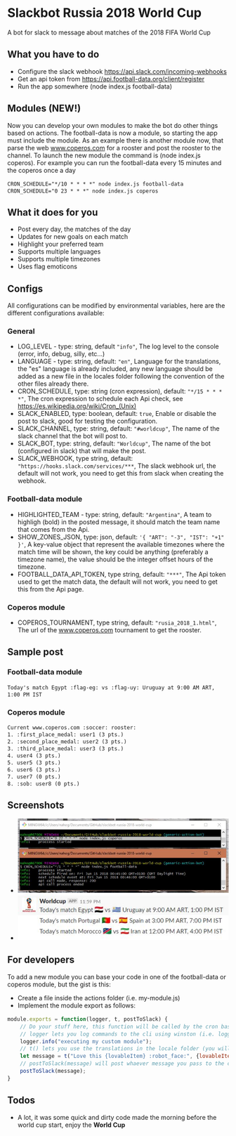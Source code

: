 # Slackbot Russia 2018 World Cup

A bot for slack to message about matches of the 2018 FIFA World Cup

## What you have to do
- Configure the slack webhook https://api.slack.com/incoming-webhooks
- Get an api token from https://api.football-data.org/client/register
- Run the app somewhere (node index.js football-data)

## Modules (NEW!)
Now you can develop your own modules to make the bot do other things based on actions. The football-data is now a module, so starting the app must include the module. As an example there is another module now, that parse the web www.coperos.com for a rooster and post the rooster to the channel. To launch the new module the command is (node index.js coperos).
For example you can run the football-data every 15 minutes and the coperos once a day
```
CRON_SCHEDULE="*/10 * * * *" node index.js football-data
CRON_SCHEDULE="0 23 * * *" node index.js coperos
```

## What it does for you
- Post every day, the matches of the day
- Updates for new goals on each match
- Highlight your preferred team
- Supports multiple languages
- Supports multiple timezones
- Uses flag emoticons

## Configs
All configurations can be modified by environmental variables, here are the different configurations available:

### General
- LOG_LEVEL - type: string, default `"info"`, The log level to the console (error, info, debug, silly, etc...)
- LANGUAGE - type: string, default: `"en"`, Language for the translations, the "es" language is already included, any new language should be added as a new file in the locales folder following the convention of the other files already there.
- CRON_SCHEDULE, type: string (cron expression), default: `"*/15 * * * *"`, The cron expression to schedule each Api check, see https://es.wikipedia.org/wiki/Cron_(Unix)
- SLACK_ENABLED, type: boolean, default: `true`, Enable or disable the post to slack, good for testing the configuration.
- SLACK_CHANNEL, type: string, default: `"#worldcup"`, The name of the slack channel that the bot will post to.
- SLACK_BOT, type: string, default: `"Worldcup"`, The name of the bot (configured in slack) that will make the post.
- SLACK_WEBHOOK, type string, default: `"https://hooks.slack.com/services/***`, The slack webhook url, the default will not work, you need to get this from slack when creating the webhook.

### Football-data module
- HIGHLIGHTED_TEAM - type: string, default: `"Argentina"`, A team to highligh (bold) in the posted message, it should match the team name that comes from the Api.
- SHOW_ZONES_JSON, type: json, default: `'{ "ART": "-3", "IST": "+1" }'`, A key-value object that represent the available timezones where the match time will be shown, the key could be anything (preferably a timezone name), the value should be the integer offset hours of the timezone.
- FOOTBALL_DATA_API_TOKEN, type string, default: `"***"`, The Api token used to get the match data, the default will not work, you need to get this from the Api page.

### Coperos module
- COPEROS_TOURNAMENT, type string, default: `"rusia_2018_1.html"`, The url of the www.coperos.com tournament to get the rooster.

## Sample post

### Football-data module
```
Today's match Egypt :flag-eg: vs :flag-uy: Uruguay at 9:00 AM ART, 1:00 PM IST
```

### Coperos module
```
Current www.coperos.com :soccer: rooster:
1. :first_place_medal: user1 (3 pts.)
2. :second_place_medal: user2 (3 pts.)
3. :third_place_medal: user3 (3 pts.)
4. user4 (3 pts.)
5. user5 (3 pts.)
6. user6 (3 pts.)
7. user7 (0 pts.)
8. :sob: user8 (0 pts.)
```

## Screenshots
- ![](servers.jpg?raw=true)
- ![](slack.jpg?raw=true)

## For developers
To add a new module you can base your code in one of the football-data or coperos module, but the gist is this:
- Create a file inside the actions folder (i.e. my-module.js)
- Implement the module export as follows:
```javascript
module.exports = function(logger, t, postToSlack) {
    // Do your stuff here, this function will be called by the cron based on the cron expression config.
    // logger lets you log commands to the cli using winston (i.e. logger.info("..."), logger.error("...")).
    logger.info("executing my custom module");
    // t() lets you use the translations in the locale folder (you will need to add your strings there if you want to support localization in your module). See the node-translations pkg.
    let message = t("Love this {lovableItem} :robot_face:", {lovableItem: "bot"});
    // postToSlack(message) will post whaever message you pass to the configured slack channel, it support all the emojis and rich text supported by slack.
    postToSlack(message);
}
```

## Todos
- A lot, it was some quick and dirty code made the morning before the world cup start, enjoy the **World Cup**
